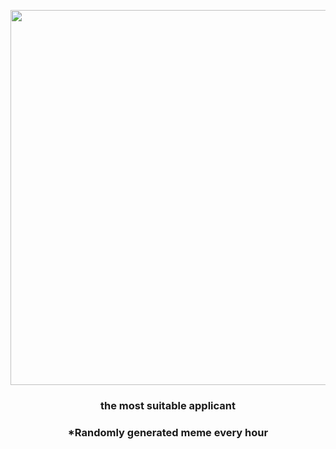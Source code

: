 <p align="center">
        <img src="https://i.imgur.com/Gzlwyla.jpg" width="600" height="600">
        </p>
        <h3 align="center">the most suitable applicant</h3>
        <h3 align="center">*Randomly generated meme every hour</h3>
    